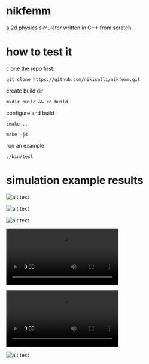 # nikfemm
a 2d physics simulator written in C++ from scratch

# how to test it
clone the repo first:

``` git clone https://github.com/nikisalli/nikfemm.git ```

create build dir

``` mkdir build && cd build ```

configure and build

``` cmake .. ```

``` make -j4 ```

run an example

``` ./bin/test ```

# simulation example results

![alt text](https://github.com/nikisalli/nikfemm/raw/main/images/conductors.jpg "magnetic vector potential of rectangular conductors")

![alt text](https://github.com/nikisalli/nikfemm/raw/main/images/halbach.jpg "halbach array")

![alt text](https://github.com/nikisalli/nikfemm/raw/main/images/iron.jpg "B plot iron C electromagnet and I iron piece")

![alt text](https://github.com/nikisalli/nikfemm/raw/main/images/motor.mp4 "outrunner BLDC motor")

![alt text](https://github.com/nikisalli/nikfemm/raw/main/images/magnets.mp4 "2D moving magnets")

![alt text](https://github.com/nikisalli/nikfemm/raw/main/images/motor.jpg "outrunner BLDC motor 2")